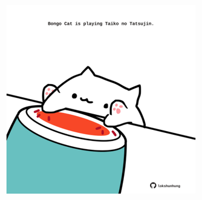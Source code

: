 <!-- built at 18/08/2024, 03:00:44 UTC -->
<p align="center">
  <img width="500" height="500" src="./ReadmeImage.svg">
</p>
